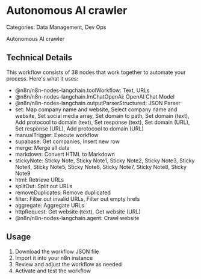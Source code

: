 # Autonomous AI crawler

Categories: Data Management, Dev Ops

Autonomous AI crawler

## Technical Details

This workflow consists of 38 nodes that work together to automate your process. Here's what it uses:

- @n8n/n8n-nodes-langchain.toolWorkflow: Text, URLs
- @n8n/n8n-nodes-langchain.lmChatOpenAi: OpenAI Chat Model
- @n8n/n8n-nodes-langchain.outputParserStructured: JSON Parser
- set: Map company name and website, Select company name and website, Set social media array, Set domain to path, Set domain (text), Add protocool to domain (text), Set response (text), Set domain (URL), Set response (URL), Add protocool to domain (URL)
- manualTrigger: Execute workflow
- supabase: Get companies, Insert new row
- merge: Merge all data
- markdown: Convert HTML to Markdown
- stickyNote: Sticky Note, Sticky Note1, Sticky Note2, Sticky Note3, Sticky Note4, Sticky Note5, Sticky Note6, Sticky Note7, Sticky Note8, Sticky Note9
- html: Retrieve URLs
- splitOut: Split out URLs
- removeDuplicates: Remove duplicated
- filter: Filter out invalid URLs, Filter out empty hrefs
- aggregate: Aggregate URLs
- httpRequest: Get website (text), Get website (URL)
- @n8n/n8n-nodes-langchain.agent: Crawl website

## Usage

1. Download the workflow JSON file
2. Import it into your n8n instance
3. Review and adjust the workflow as needed
4. Activate and test the workflow

